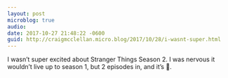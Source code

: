 ```yaml
---
layout: post
microblog: true
audio: 
date: 2017-10-27 21:48:22 -0600
guid: http://craigmcclellan.micro.blog/2017/10/28/i-wasnt-super.html
---
```

I wasn’t super excited about Stranger Things Season 2. I was nervous it wouldn’t live up to season 1, but 2 episodes in, and it’s 💯.
